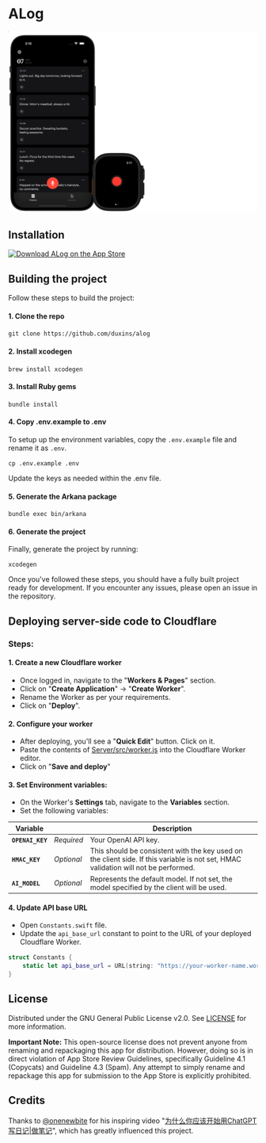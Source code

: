 # ALog

<img src="Images/Promo.png" style="max-height: 400px" />

## Installation

[![Download ALog on the App Store](https://linkmaker.itunes.apple.com/images/badges/en-us/badge_appstore-lrg.svg)](https://apps.apple.com/us/app/alog/id6451082482)

## Building the project

Follow these steps to build the project:

#### 1. Clone the repo

```shell
git clone https://github.com/duxins/alog
```

#### 2. Install xcodegen

```shell
brew install xcodegen
```

#### 3. Install Ruby gems

```shell
bundle install
```

#### 4. Copy .env.example to .env

To setup up the environment variables, copy the `.env.example` file and rename it as `.env`.

```shell
cp .env.example .env
```

Update the keys as needed within the .env file.

#### 5. Generate the Arkana package

```shell
bundle exec bin/arkana
```

#### 6. Generate the project

Finally, generate the project by running:

```shell
xcodegen
```

Once you've followed these steps, you should have a fully built project ready for development. If you encounter any issues, please open an issue in the repository.

## Deploying server-side code to Cloudflare

### Steps: 

#### 1. Create a new Cloudflare worker

* Once logged in, navigate to the "**Workers & Pages**" section.
* Click on "**Create Application**" → "**Create Worker**".
* Rename the Worker as per your requirements.
* Click on "**Deploy**".

#### 2. Configure your worker

* After deploying, you'll see a "**Quick Edit**" button. Click on it.
* Paste the contents of [Server/src/worker.js](Server/src/worker.js) into the Cloudflare Worker editor.
* Click on "**Save and deploy**"

#### 3. Set Environment variables:

* On the Worker's **Settings** tab, navigate to the **Variables** section.
* Set the following variables:

| Variable         |            | Description          |
|------------------|------------|----------------------|
| **`OPENAI_KEY`** | *Required* | Your OpenAI API key. |
| **`HMAC_KEY`**   | *Optional* | This should be consistent with the key used on the client side. If this variable is not set, HMAC validation will not be performed. |
| **`AI_MODEL`**   | *Optional* | Represents the default model. If not set, the model specified by the client will be used.                                           |

#### 4. Update API base URL

* Open `Constants.swift` file.
* Update the `api_base_url` constant to point to the URL of your deployed Cloudflare Worker.

```swift
struct Constants {
    static let api_base_url = URL(string: "https://your-worker-name.workers.dev/")!
}
```

## License

Distributed under the GNU General Public License v2.0. See [LICENSE](./LICENSE) for more information.

**Important Note:** This open-source license does not prevent anyone from renaming and repackaging this app for distribution. However, doing so is in direct violation of App Store Review Guidelines, specifically Guideline 4.1 (Copycats) and Guideline 4.3 (Spam). Any attempt to simply rename and repackage this app for submission to the App Store is explicitly prohibited.

## Credits

Thanks to [@onenewbite](https://twitter.com/onenewbite) for his inspiring video "[为什么你应该开始用ChatGPT写日记|做笔记](https://www.youtube.com/watch?v=ZRv0Z-M7NqM)", which has greatly influenced this project.
